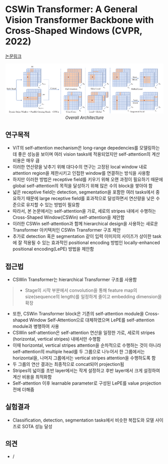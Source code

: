 # CSWin Transformer: A General Vision Transformer Backbone with Cross-Shaped Windows (CVPR, 2022)

[논문링크](https://openaccess.thecvf.com/content/CVPR2022/html/Dong_CSWin_Transformer_A_General_Vision_Transformer_Backbone_With_Cross-Shaped_Windows_CVPR_2022_paper.html)

<p align="center">
    <img width="800" alt='fig1' src="./img/01_40_01.png?raw=true"></br>
    <em><font size=2>Overall Architecture</font></em>
</p>

## 연구목적
- ViT의 self-attention mechanism은 long-range depedencies를 모델링하는 데 좋은 성능을 보이며 여러 vision tasks에 적용되었지만 self-attention의 계산 비용은 매우 큼
- 이러한 연산량을 낮추기 위해 대다수의 연구는 고정된 local window 내로 attention region을 제한시키고 인접한 window를 연결하는 방식을 사용함
- 하지만 이러한 방법은 receptive field를 키우기 위해 오랜 과정이 필요하기 때문에 global self-attention의 목적을 달성하기 위해 많은 수의 block을 쌓아야 함
- 넓은 receptive field는 detection, segmentation을 포함한 여러 tasks에서 중요하기 때문에 large receptive field를 효과적으로 달성하면서 연산량을 낮은 수준으로 유지할 수 있는 방법이 필요함
- 따라서, 본 논문에서는 self-attention을 가로, 세로의 stripes 내에서 수행하는 Cross-Shaped Window(CSWin) self-attention을 제안함 
- 이러한 CSWin self-attention과 함께 hierarchical design을 사용하는 새로운 Transformer 아키텍처인 CSWin Transformer 구조 제안
- 추가로 detection 혹은 segmentation 같이 입력 이미지의 사이즈가 상이한 task에 잘 적용될 수 있는 효과적인 positional encoding 방법인 locally-enhanced positional encoding(LePE) 방법을 제안함

## 접근법
- CSWin Transformer는 hierarchical Transformer 구조를 사용함
> - Stage의 시작 부분에서 convolution을 통해 feature map의 size(sequence의 length)를 일정하게 줄이고 embedding dimension을 확장
- 또한, CSWin Transformer block은 기존의 self-attention module을 Cross-shaped Window Self-Attention으로 대체하였으며 LePE를 self-attention module과 병행하여 사용
- CSWin self-attention은 self-attention 연산을 일정한 가로, 세로의 stripes (horizontal, vertical stripes) 내에서만 수행함
- 이때 horizontal, vertical stripes attention을 순차적으로 수행하는 것이 아니라 self-attention의 multiple head를 두 그룹으로 나누어서 한 그룹에서는 horizontal을, 나머지 그룹에서는 vertical stripes attention을 수행하도록 함
- 두 그룹의 연산 결과는 최종적으로 concat되어 projection됨
- Stripes의 넓이를 초반 layer에서는 작게 설정하고 후반 layer에서 크게 설정하여 계산 비용을 최적화함
- Self-attention 이후 learnable parameter로 구성된 LePE를 value projection 전에 더해줌

## 실험결과
- Classification, detection, segmentation tasks에서 비슷한 복잡도와 모델 사이즈로 SOTA 성능 달성

## 의견
- /